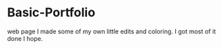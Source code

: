 # Basic-Portfolio
web page
I made some of my own little edits and coloring. I got most of it done I hope.
